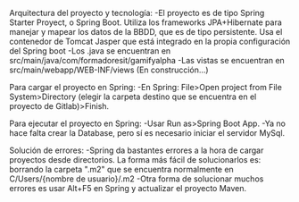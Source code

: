 ﻿Arquitectura del proyecto y tecnología:
-El proyecto es de tipo Spring Starter Proyect, o Spring Boot. Utiliza los frameworks JPA+Hibernate para manejar y mapear los datos de la BBDD, que es de tipo persistente. Usa el contenedor de Tomcat Jasper que está integrado en la propia configuración del Spring boot
-Los .java se encuentran en src/main/java/com/formadoresit/gamifyalpha
-Las vistas se encuentran en src/main/webapp/WEB-INF/views
(En construcción...)


Para cargar el proyecto en Spring:
-En Spring: File>Open project from File System>Directory (elegir la carpeta destino que se encuentra en el proyecto de Gitlab)>Finish.

Para ejecutar el proyecto en Spring:
-Usar Run as>Spring Boot App.
-Ya no hace falta crear la Database, pero sí es necesario iniciar el servidor MySql.

Solución de errores:
-Spring da bastantes errores a la hora de cargar proyectos desde directorios. La forma más fácil de solucionarlos es: borrando la carpeta ".m2" que se encuentra normalmente en C/Users/{nombre de usuario}/.m2
-Otra forma de solucionar muchos errores es usar Alt+F5 en Spring y actualizar el proyecto Maven.